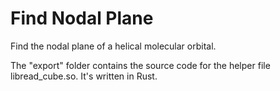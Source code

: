 # Find Nodal Plane
Find the nodal plane of a helical molecular orbital.

The "export" folder contains the source code for the helper file libread_cube.so. It's written in Rust.
